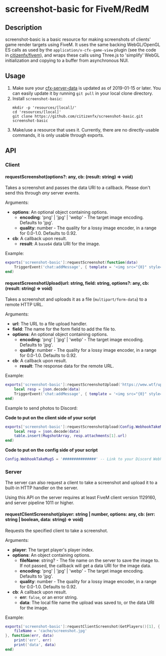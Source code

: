 # screenshot-basic for FiveM/RedM

## Description

screenshot-basic is a basic resource for making screenshots of clients' game render targets using FiveM. It uses the same backing
WebGL/OpenGL ES calls as used by the `application/x-cfx-game-view` plugin (see the code in [citizenfx/fivem](https://github.com/citizenfx/fivem/blob/b0a7cda1007dc53d2ba0f638c035c0a5d1402796/data/client/bin/d3d_rendering.cc#L248)),
and wraps these calls using Three.js to 'simplify' WebGL initialization and copying to a buffer from asynchronous NUI.

## Usage

1. Make sure your [cfx-server-data](https://github.com/citizenfx/cfx-server-data) is updated as of 2019-01-15 or later. You can easily
   update it by running `git pull` in your local clone directory.
2. Install `screenshot-basic`:
   ```
   mkdir -p 'resources/[local]/'
   cd 'resources/[local]'
   git clone https://github.com/citizenfx/screenshot-basic.git screenshot-basic
   ```
3. Make/use a resource that uses it. Currently, there are no directly-usable commands, it is only usable through exports.

## API

### Client

#### requestScreenshot(options?: any, cb: (result: string) => void)
Takes a screenshot and passes the data URI to a callback. Please don't send this through _any_ server events.

Arguments:
* **options**: An optional object containing options.
  * **encoding**: 'png' | 'jpg' | 'webp' - The target image encoding. Defaults to 'jpg'.
  * **quality**: number - The quality for a lossy image encoder, in a range for 0.0-1.0. Defaults to 0.92.
* **cb**: A callback upon result.
  * **result**: A `base64` data URI for the image.

Example:

```lua
exports['screenshot-basic']:requestScreenshot(function(data)
    TriggerEvent('chat:addMessage', { template = '<img src="{0}" style="max-width: 300px;" />', args = { data } })
end)
```

#### requestScreenshotUpload(url: string, field: string, options?: any, cb: (result: string) => void)
Takes a screenshot and uploads it as a file (`multipart/form-data`) to a remote HTTP URL.

Arguments:
* **url**: The URL to a file upload handler.
* **field**: The name for the form field to add the file to.
* **options**: An optional object containing options.
  * **encoding**: 'png' | 'jpg' | 'webp' - The target image encoding. Defaults to 'jpg'.
  * **quality**: number - The quality for a lossy image encoder, in a range for 0.0-1.0. Defaults to 0.92.
* **cb**: A callback upon result.
  * **result**: The response data for the remote URL.

Example:

```lua
exports['screenshot-basic']:requestScreenshotUpload('https://wew.wtf/upload.php', 'files[]', function(data)
    local resp = json.decode(data)
    TriggerEvent('chat:addMessage', { template = '<img src="{0}" style="max-width: 300px;" />', args = { resp.files[1].url } })
end)
```

Example to send photos to Discord:

**Code to put on the client side of your script**
```lua
exports['screenshot-basic']:requestScreenshotUpload(Config.WebhookTakeMugS, 'files[]', {encoding = 'jpg'}, function(data)
    local resp = json.decode(data)
    table.insert(MugshotArray, resp.attachments[1].url)
end)
```
**Code to put on the config side of your script**
```lua
Config.WebhookTakeMugS = '###############' -- Link to your Discord Webhook
```

### Server
The server can also request a client to take a screenshot and upload it to a built-in HTTP handler on the server.

Using this API on the server requires at least FiveM client version 1129160, and server pipeline 1011 or higher.

#### requestClientScreenshot(player: string | number, options: any, cb: (err: string | boolean, data: string) => void)
Requests the specified client to take a screenshot.

Arguments:
* **player**: The target player's player index.
* **options**: An object containing options.
  * **fileName**: string? - The file name on the server to save the image to. If not passed, the callback will get a data URI for the image data.
  * **encoding**: 'png' | 'jpg' | 'webp' - The target image encoding. Defaults to 'jpg'.
  * **quality**: number - The quality for a lossy image encoder, in a range for 0.0-1.0. Defaults to 0.92.
* **cb**: A callback upon result.
  * **err**: `false`, or an error string.
  * **data**: The local file name the upload was saved to, or the data URI for the image.


Example:
```lua
exports['screenshot-basic']:requestClientScreenshot(GetPlayers()[1], {
    fileName = 'cache/screenshot.jpg'
}, function(err, data)
    print('err', err)
    print('data', data)
end)
```
